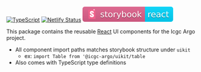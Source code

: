 [![TypeScript](https://badges.frapsoft.com/typescript/code/typescript.png?v=101)](https://github.com/ellerbrock/typescript-badges/)
[![Netlify Status](https://api.netlify.com/api/v1/badges/c7a6c178-9394-4213-a420-585466232d77/deploy-status)](https://app.netlify.com/sites/argo-ui-storybook/deploys)
[![Storybook](./assets/storybook.svg)](https://argo-ui-storybook.netlify.com)

This package contains the reusable [React](https://reactjs.org/) UI components for the Icgc Argo project.

- All component import paths matches storybook structure under `uikit`
  - ex: `import Table from '@icgc-argo/uikit/table`
- Also comes with TypeScript type definitions
